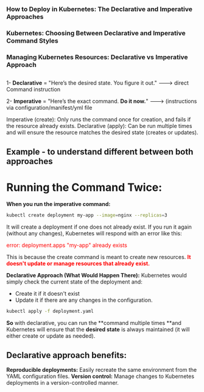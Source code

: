 ### How to Deploy in Kubernetes: The Declarative and Imperative Approaches
### Kubernetes: Choosing Between Declarative and Imperative Command Styles
### Managing Kubernetes Resources: Declarative vs Imperative Approach



## 
1- **Declarative** = "Here’s the desired state. You figure it out."    ---> direct Command instruction

2- **Imperative** = "Here’s the exact command. **Do it now.**"         --->  (instructions via configuration/manifest/yml file







Imperative (create): Only runs the command once for creation, and fails if the resource already exists.
Declarative (apply): Can be run multiple times and will ensure the resource matches the desired state (creates or updates).



## Example - to understand different between both approaches

# **Running the Command Twice:**
**When you run the imperative command:**

```bash
kubectl create deployment my-app --image=nginx --replicas=3
```
It will create a deployment if one does not already exist. If you run it again (without any changes), Kubernetes will respond with an error like this:

<span style="color:red;">error: deployment.apps "my-app" already exists</span>

This is because the create command is meant to create new resources. <span style="color:red;">**It doesn't update or manage resources that already exist.**</span>

**Declarative Approach (What Would Happen There):**
Kubernetes would simply check the current state of the deployment and:

- Create it if it doesn't exist
- Update it if there are any changes in the configuration.


```bash
kubectl apply -f deployment.yaml
```


**So** with declarative, you can run the **command multiple times **and Kubernetes will ensure that the **desired state** is always maintained (it will either create or update as needed).


## **Declarative approach benefits:**
**Reproducible deployments:** Easily recreate the same environment from the YAML configuration files.
**Version control:** Manage changes to Kubernetes deployments in a version-controlled manner.

